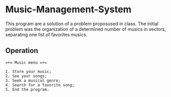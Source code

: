 # Music-Management-System
This program are a solution of a problem proposused in class. The initial problem was the organization of a determined number of musics in vectors, separating one list of favorites musics.

## Operation

```
=+= Music menu =+=

1. Store your music;
2. See your songs;
3. Seek a musical genre;
4. Search for a favorite song;
5. End the program.
```
